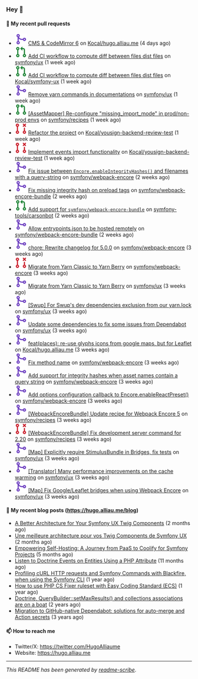 ### Hey 👋

#### 👷 My recent pull requests

- ![](./assets/pr-merged.svg) [CMS &amp; CodeMirror 6](https://github.com/Kocal/hugo.alliau.me/pull/50) on [Kocal/hugo.alliau.me](https://github.com/Kocal/hugo.alliau.me) (4 days ago)
- ![](./assets/pr-open.svg) [Add CI workflow to compute diff between files dist files](https://github.com/symfony/ux/pull/2269) on [symfony/ux](https://github.com/symfony/ux) (1 week ago)
- ![](./assets/pr-open.svg) [Add CI workflow to compute diff between files dist files](https://github.com/Kocal/symfony-ux/pull/1) on [Kocal/symfony-ux](https://github.com/Kocal/symfony-ux) (1 week ago)
- ![](./assets/pr-merged.svg) [Remove yarn commands in documentations](https://github.com/symfony/ux/pull/2263) on [symfony/ux](https://github.com/symfony/ux) (1 week ago)
- ![](./assets/pr-open.svg) [[AssetMapper] Re-configure &#34;missing_import_mode&#34; in prod/non-prod envs](https://github.com/symfony/recipes/pull/1347) on [symfony/recipes](https://github.com/symfony/recipes) (1 week ago)
- ![](./assets/pr-closed.svg) [Refactor the project](https://github.com/Kocal/yousign-backend-review-test/pull/2) on [Kocal/yousign-backend-review-test](https://github.com/Kocal/yousign-backend-review-test) (1 week ago)
- ![](./assets/pr-closed.svg) [Implement events import functionality](https://github.com/Kocal/yousign-backend-review-test/pull/1) on [Kocal/yousign-backend-review-test](https://github.com/Kocal/yousign-backend-review-test) (1 week ago)
- ![](./assets/pr-merged.svg) [Fix issue between `Encore.enableIntegrityHashes()` and filenames with a query-string](https://github.com/symfony/webpack-encore/pull/1349) on [symfony/webpack-encore](https://github.com/symfony/webpack-encore) (2 weeks ago)
- ![](./assets/pr-merged.svg) [Fix missing integrity hash on preload tags](https://github.com/symfony/webpack-encore-bundle/pull/237) on [symfony/webpack-encore-bundle](https://github.com/symfony/webpack-encore-bundle) (2 weeks ago)
- ![](./assets/pr-open.svg) [Add support for `symfony/webpack-encore-bundle`](https://github.com/symfony-tools/carsonbot/pull/248) on [symfony-tools/carsonbot](https://github.com/symfony-tools/carsonbot) (2 weeks ago)
- ![](./assets/pr-merged.svg) [Allow entrypoints.json to be hosted remotely](https://github.com/symfony/webpack-encore-bundle/pull/236) on [symfony/webpack-encore-bundle](https://github.com/symfony/webpack-encore-bundle) (2 weeks ago)
- ![](./assets/pr-merged.svg) [chore: Rewrite changelog for 5.0.0](https://github.com/symfony/webpack-encore/pull/1348) on [symfony/webpack-encore](https://github.com/symfony/webpack-encore) (3 weeks ago)
- ![](./assets/pr-closed.svg) [Migrate from Yarn Classic to Yarn Berry](https://github.com/symfony/webpack-encore/pull/1347) on [symfony/webpack-encore](https://github.com/symfony/webpack-encore) (3 weeks ago)
- ![](./assets/pr-merged.svg) [Migrate from Yarn Classic to Yarn Berry](https://github.com/symfony/ux/pull/2222) on [symfony/ux](https://github.com/symfony/ux) (3 weeks ago)
- ![](./assets/pr-merged.svg) [[Swup] For Swup&#39;s dev dependencies exclusion from our yarn.lock](https://github.com/symfony/ux/pull/2221) on [symfony/ux](https://github.com/symfony/ux) (3 weeks ago)
- ![](./assets/pr-merged.svg) [Update some dependencies to fix some issues from Dependabot](https://github.com/symfony/ux/pull/2219) on [symfony/ux](https://github.com/symfony/ux) (3 weeks ago)
- ![](./assets/pr-merged.svg) [feat(places): re-use glyphs icons from google maps, but for Leaflet](https://github.com/Kocal/hugo.alliau.me/pull/49) on [Kocal/hugo.alliau.me](https://github.com/Kocal/hugo.alliau.me) (3 weeks ago)
- ![](./assets/pr-merged.svg) [Fix method name](https://github.com/symfony/webpack-encore/pull/1346) on [symfony/webpack-encore](https://github.com/symfony/webpack-encore) (3 weeks ago)
- ![](./assets/pr-merged.svg) [Add support for integrity hashes when asset names contain a query string](https://github.com/symfony/webpack-encore/pull/1345) on [symfony/webpack-encore](https://github.com/symfony/webpack-encore) (3 weeks ago)
- ![](./assets/pr-merged.svg) [Add options configuration callback to Encore.enableReactPreset()](https://github.com/symfony/webpack-encore/pull/1344) on [symfony/webpack-encore](https://github.com/symfony/webpack-encore) (3 weeks ago)
- ![](./assets/pr-merged.svg) [[WebpackEncoreBundle] Update recipe for Webpack Encore 5](https://github.com/symfony/recipes/pull/1341) on [symfony/recipes](https://github.com/symfony/recipes) (3 weeks ago)
- ![](./assets/pr-closed.svg) [[WebpackEncoreBundle] Fix development server command for 2.20](https://github.com/symfony/recipes/pull/1340) on [symfony/recipes](https://github.com/symfony/recipes) (3 weeks ago)
- ![](./assets/pr-merged.svg) [[Map] Explicitly require StimulusBundle in Bridges, fix tests](https://github.com/symfony/ux/pull/2207) on [symfony/ux](https://github.com/symfony/ux) (3 weeks ago)
- ![](./assets/pr-merged.svg) [[Translator] Many performance improvements on the cache warming](https://github.com/symfony/ux/pull/2206) on [symfony/ux](https://github.com/symfony/ux) (3 weeks ago)
- ![](./assets/pr-merged.svg) [[Map] Fix Google/Leaflet bridges when using Webpack Encore](https://github.com/symfony/ux/pull/2199) on [symfony/ux](https://github.com/symfony/ux) (3 weeks ago)

#### 📜 My recent blog posts (https://hugo.alliau.me/blog)

- [A Better Architecture for Your Symfony UX Twig Components](https://hugo.alliau.me/blog/posts/a-better-architecture-for-your-symfony-ux-twig-components) (2 months ago)
- [Une meilleure architecture pour vos Twig Components de Symfony UX](https://hugo.alliau.me/blog/posts/une-meilleure-architecture-pour-vous-twig-components-de-symfony-ux) (2 months ago)
- [Empowering Self-Hosting: A Journey from PaaS to Coolify for Symfony Projects](https://hugo.alliau.me/blog/posts/empowering-self-hosting-a-journey-from-paas-to-coolify-for-symfony-projects) (5 months ago)
- [Listen to Doctrine Events on Entities Using a PHP Attribute](https://hugo.alliau.me/blog/posts/2023-11-12-listen-to-doctrine-events-on-entities-using-a-php-attribute) (11 months ago)
- [Profiling cURL HTTP requests and Symfony Commands with Blackfire, when using the Symfony CLI](https://hugo.alliau.me/blog/posts/2023-10-21-profiling-curl-http-requests-and-symfony-commands-with-blackfire-when-using-the-symfony-cli) (1 year ago)
- [How to use PHP CS Fixer ruleset with Easy Coding Standard (ECS)](https://hugo.alliau.me/blog/posts/2023-07-19-how-to-use-php-cs-fixer-ruleset-with-easy-coding-standard) (1 year ago)
- [Doctrine, QueryBuilder::setMaxResults() and collections associations are on a boat](https://hugo.alliau.me/blog/posts/2022-01-07-doctrine-querybuilder-setmaxresults-and-collections-associations-are-on-a-boat) (2 years ago)
- [Migration to GitHub-native Dependabot: solutions for auto-merge and Action secrets](https://hugo.alliau.me/blog/posts/2021-05-04-migration-to-github-native-dependabot-solutions-for-auto-merge-and-action-secrets) (3 years ago)

#### 📫 How to reach me

- Twitter/X: https://twitter.com/HugoAlliaume
- Website: https://hugo.alliau.me

---

_This README has been generated by [readme-scribe](https://github.com/muesli/readme-scribe/)_.

